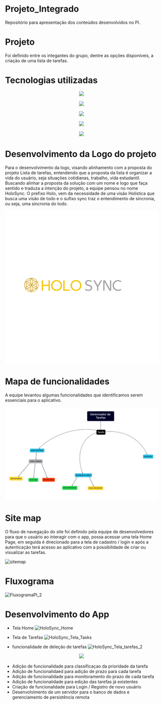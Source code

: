 # Projeto_Integrado
Repositório para apresentação dos conteúdos desenvolvidos no PI.

# Projeto
Foi definido entre os integantes do grupo, dentre as opções disponíveis, a criação de uma lista de tarefas.

# Tecnologias utilizadas

<p align="center"><img src="https://img.shields.io/badge/JavaScript-F7DF1E?logo=javascript&logoColor=black&style=for-the-badge"></p>
<p align="center"><img src="https://img.shields.io/badge/HTML-239120?logo=html5&logoColor=white&style=for-the-badge"></p>
<p align="center"><img src="https://img.shields.io/badge/css3-%231572B6.svg?style=for-the-badge&logo=css3&logoColor=white"></p>
<p align="center"><img src="https://img.shields.io/badge/Bootstrap-563D7C?logo=bootstrap&logoColor=white&style=for-the-badge"></p>
<p align="center"><img src="https://img.shields.io/badge/Git-E34F26?logo=git&logoColor=white&style=for-the-badge"></p>

# Desenvolvimento da Logo do projeto
Para o desenvolvimento da logo, visando alinhamento com a proposta do projeto Lista de tarefas, entendendo que a proposta da lista é organizar a vida do usuário,
seja situações cotidianas, trabalho, vida estudantil.
Buscando alinhar a proposta da solução com um nome e logo que faça sentido e traduza a intenção do projeto, a equipe pensou no nome HoloSync.
O prefixo Holo, vem da necessidade de uma visão Holística que busca uma visão de todo e o sufixo sync traz o entendimento de sincronia, ou seja, uma sincronia do todo.

![Logo do projeto](<logo PI.jpg>)

# Mapa de funcionalidades
A equipe levantou algumas funcionalidades que identificamos serem essenciais para o aplicativo.

![Mapa de funcionalidades](Mapa.png)

# Site map
O fluxo de navegação do site foi definido pela equipe de desenvolvedores para que o usuário ao interagir com o app, possa acessar uma tela Home Page, em seguida é direcionado para a tela de cadastro / login e após a autenticação terá acesso ao aplicativo com a possibilidade de criar ou visualizar as tarefas.

![sitemap](https://github.com/Os-Mosqueteiros-Dev/Projeto_Integrado/assets/77301081/5ebac449-2c09-4b17-96bd-811ff031997a)

# Fluxograma

![FluxogramaPI_2](https://github.com/Os-Mosqueteiros-Dev/Projeto_Integrado/assets/77301081/d496c6f2-80f8-4552-8633-95e7fe6cdbdd)

# Desenvolvimento do App

- Tela Home
  ![HoloSync_Home](https://github.com/Os-Mosqueteiros-Dev/Projeto_Integrado/assets/77301081/b364d1e3-0e69-4782-b541-5d397fe2280a)
  
- Tela de Tarefas
  ![HoloSync_Tela_Tasks](https://github.com/Os-Mosqueteiros-Dev/Projeto_Integrado/assets/77301081/246c53a2-41bc-4f59-b502-1f09364991d9)

  
- funcionalidade de deleção de tarefas
  ![HoloSync_Tela_tarefas_2](https://github.com/Os-Mosqueteiros-Dev/Projeto_Integrado/assets/77301081/2f20f1b0-a46e-485e-87a2-54da62e8e852)


<p align="center"><img src="http://img.shields.io/static/v1?label=STATUS&message=EM%20DESENVOLVIMENTO&color=GREEN&style=for-the-badge"/></p>

- Adição de funcionalidade para classificaçao da prioridade da tarefa
- Adição de funcionalidaed para adição de prazo para cada tarefa
- Adição de funcionalidade para monitoramento do prazo de cada tarefa
- Adição de funcionalidade para edição das tarefas já existentes
- Criação de funcionalidade para Login / Registro de novo usuário
- Desenvolvimento de um servidor para o banco de dados e gerenciamento de persistência remota



